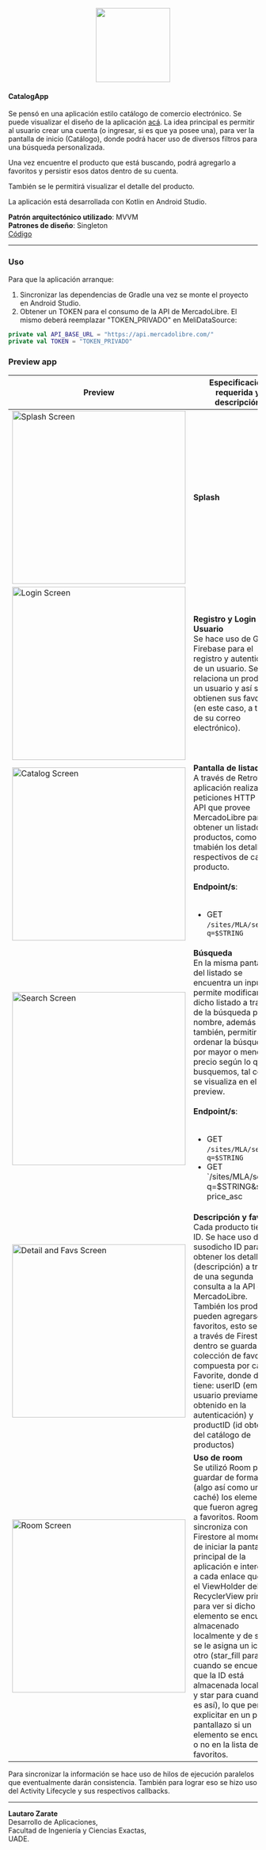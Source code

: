<p align="center"><img src="https://i.imgur.com/I4C3x0Q.png" width="150"></p> 

#### CatalogApp
Se pensó en una aplicación estilo catálogo de comercio electrónico. Se puede visualizar el diseño de la aplicación [acá](https://www.figma.com/design/BG3UMGzLi1efG52COftCH9/TPO-DESARROLLO-APPS-I?t=8bFwuAWWMTXF6Do0-0). La idea principal es permitir al usuario crear una cuenta (o ingresar, si es que ya posee una), para ver la pantalla de inicio (Catálogo), donde podrá hacer uso de diversos filtros para una búsqueda personalizada.

Una vez encuentre el producto que está buscando, podrá agregarlo a favoritos y persistir esos datos dentro de su cuenta. 

También se le permitirá visualizar el detalle del producto. 

La aplicación está desarrollada con Kotlin en Android Studio.

**Patrón arquitectónico utilizado**: MVVM<br>
**Patrones de diseño**: Singleton <br>
[Código](https://github.com/zarate10/catalogapp/tree/main/app/src/main/java/ar/edu/uade/tpo) <br>

<hr>

### Uso 

Para que la aplicación arranque: 
1. Sincronizar las dependencias de Gradle una vez se monte el proyecto en Android Studio.
2. Obtener un TOKEN para el consumo de la API de MercadoLibre. El mismo deberá reemplazar "TOKEN_PRIVADO" en MeliDataSource:
   
```kotlin
private val API_BASE_URL = "https://api.mercadolibre.com/"
private val TOKEN = "TOKEN_PRIVADO"
```

### Preview app
Preview | Especificación requerida y descripción |
--- | --- |
<img src="https://i.imgur.com/UMZ22l4.gif" alt="Splash Screen" width="350" /> | **Splash** | 
<img src="https://i.imgur.com/BWrLPcV.gif" alt="Login Screen" width="350" /> | **Registro y Login de Usuario** <br> Se hace uso de Google Firebase para el registro y autenticación de un usuario. Se relaciona un producto a un usuario y así se obtienen sus favoritos (en este caso, a través de su correo electrónico). | 
<img src="https://i.imgur.com/mkEARZX.gif" alt="Catalog Screen" width="350" /> | **Pantalla de listado** <br> A través de Retrofit, la aplicación realiza peticiones HTTP a la API que provee MercadoLibre para obtener un listado de productos, como así tmabién los detalles respectivos de cada producto. <br><br>**Endpoint/s**: <ul><br><li>GET `/sites/MLA/search?q=$STRING`</li></ul> | 
<img src="https://i.imgur.com/Uhpgvsn.gif" alt="Search Screen" width="350" /> | **Búsqueda** <br> En la misma pantalla del listado se encuentra un input que permite modificar dicho listado a través de la búsqueda por nombre, además de también, permitir ordenar la búsqueda por mayor o menor precio según lo que busquemos, tal como se visualiza en el preview.  <br><br>**Endpoint/s**: <ul><br><li>GET `/sites/MLA/search?q=$STRING`</li><li>GET `/sites/MLA/search?q=$STRING&sort= price_asc | price_desc`</li></ul> |
<img src="https://i.imgur.com/b3jkaGz.gif" alt="Detail and Favs Screen" width="350" /> | **Descripción y favs** <br> Cada producto tiene un ID. Se hace uso del susodicho ID para obtener los detalles (descripción) a través de una segunda consulta a la API de MercadoLibre.<br> También los productos pueden agregarse a favoritos, esto se logra a través de Firestore, dentro se guarda una colección de favoritos, compuesta por campos Favorite, donde dentro tiene: userID (email del usuario previamente obtenido en la autenticación) y productID (id obtenido del catálogo de productos) |
<img src="https://i.imgur.com/3iJlviA.gif" alt="Room Screen" width="350" /> | **Uso de room** <br> Se utilizó Room para guardar de forma local (algo así como un caché) los elementos que fueron agregados a favoritos. Room se sincroniza con Firestore al momento de iniciar la pantalla principal de la aplicación e intercepta a cada enlace que hace el ViewHolder del RecyclerView principal para ver si dicho elemento se encuentra almacenado localmente y de ser así, se le asigna un icono u otro (star_fill para cuando se encuentra que la ID está almacenada localmente y star para cuando no es así), lo que permite explicitar en un primer pantallazo si un elemento se encuentra o no en la lista de favoritos.  |

Para sincronizar la información se hace uso de hilos de ejecución paralelos que eventualmente darán consistencia. También para lograr eso se hizo uso del Activity Lifecycle y sus respectivos callbacks. 

<hr>

**Lautaro Zarate** <br>
Desarrollo de Aplicaciones, <br>
Facultad de Ingeniería y Ciencias Exactas,<br>
UADE.



